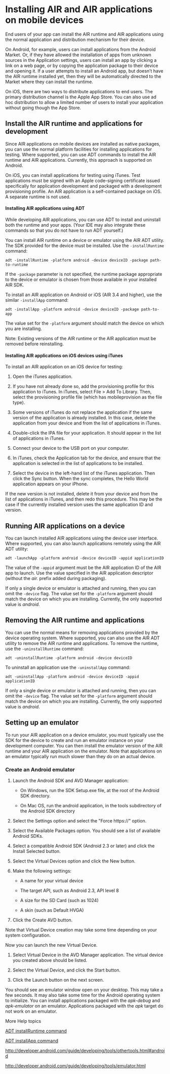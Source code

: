 # Installing AIR and AIR applications on mobile devices

<div>

End users of your app can install the AIR runtime and AIR applications using the
normal application and distribution mechanism for their device.

On Android, for example, users can install applications from the Android Market.
Or, if they have allowed the installation of apps from unknown sources in the
Application settings, users can install an app by clicking a link on a web page,
or by copying the application package to their device and opening it. If a user
attempts to install an Android app, but doesn’t have the AIR runtime installed
yet, then they will be automatically directed to the Market where they can
install the runtime.

On iOS, there are two ways to distribute applications to end users. The primary
distribution channel is the Apple App Store. You can also use ad hoc
distribution to allow a limited number of users to install your application
without going though the App Store.

</div>

<div>

## Install the AIR runtime and applications for development

<div>

Since AIR applications on mobile devices are installed as native packages, you
can use the normal platform facilities for installing applications for testing.
Where supported, you can use ADT commands to install the AIR runtime and AIR
applications. Currently, this approach is supported on Android.

On iOS, you can install applications for testing using iTunes. Test applications
must be signed with an Apple code-signing certificate issued specifically for
application development and packaged with a development provisioning profile. An
AIR application is a self-contained package on iOS. A separate runtime is not
used.

<div>

#### Installing AIR applications using ADT

While developing AIR applications, you can use ADT to install and uninstall both
the runtime and your apps. (Your IDE may also integrate these commands so that
you do not have to run ADT yourself.)

You can install AIR runtime on a device or emulator using the AIR ADT utility.
The SDK provided for the device must be installed. Use the `-installRuntime`
command:

    adt -installRuntime -platform android -device deviceID -package path-to-runtime

If the `-package` parameter is not specified, the runtime package appropriate to
the device or emulator is chosen from those available in your installed AIR SDK.

To install an AIR application on Android or iOS (AIR 3.4 and higher), use the
similar `-installApp` command:

    adt -installApp -platform android -device deviceID -package path-to-app

The value set for the `-platform` argument should match the device on which you
are installing.

<div>

Note: Existing versions of the AIR runtime or the AIR application must be
removed before reinstalling.

</div>

</div>

<div>

#### Installing AIR applications on iOS devices using iTunes

To install an AIR application on an iOS device for testing:

1.  Open the iTunes application.

2.  If you have not already done so, add the provisioning profile for this
    application to iTunes. In iTunes, select File \> Add To Library. Then,
    select the provisioning profile file (which has mobileprovision as the file
    type).

3.  Some versions of iTunes do not replace the application if the same version
    of the application is already installed. In this case, delete the
    application from your device and from the list of applications in iTunes.

4.  Double-click the IPA file for your application. It should appear in the list
    of applications in iTunes.

5.  Connect your device to the USB port on your computer.

6.  In iTunes, check the Application tab for the device, and ensure that the
    application is selected in the list of applications to be installed.

7.  Select the device in the left-hand list of the iTunes application. Then
    click the Sync button. When the sync completes, the Hello World application
    appears on your iPhone.

If the new version is not installed, delete it from your device and from the
list of applications in iTunes, and then redo this procedure. This may be the
case if the currently installed version uses the same application ID and
version.

</div>

</div>

</div>

<div>

## Running AIR applications on a device

<div>

You can launch installed AIR applications using the device user interface. Where
supported, you can also launch applications remotely using the AIR ADT utility:

    adt -launchApp -platform android -device deviceID -appid applicationID

The value of the `-appid` argument must be the AIR application ID of the AIR app
to launch. Use the value specified in the AIR application descriptor (without
the _air._ prefix added during packaging).

If only a single device or emulator is attached and running, then you can omit
the `-device` flag. The value set for the `-platform` argument should match the
device on which you are installing. Currently, the only supported value is
_android_.

</div>

</div>

<div>

## Removing the AIR runtime and applications

<div>

You can use the normal means for removing applications provided by the device
operating system. Where supported, you can also use the AIR ADT utility to
remove the AIR runtime and applications. To remove the runtime, use the
`-uninstallRuntime` command:

    adt -uninstallRuntime -platform android -device deviceID

To uninstall an application use the `-uninstallApp` command:

    adt -uninstallApp -platform android -device deviceID -appid applicationID

If only a single device or emulator is attached and running, then you can omit
the `-device` flag. The value set for the `-platform` argument should match the
device on which you are installing. Currently, the only supported value is
_android_.

</div>

</div>

<div>

## Setting up an emulator

<div>

To run your AIR application on a device emulator, you must typically use the SDK
for the device to create and run an emulator instance on your development
computer. You can then install the emulator version of the AIR runtime and your
AIR application on the emulator. Note that applications on an emulator typically
run much slower than they do on an actual device.

</div>

<div>

### Create an Android emulator

<div>

1.  Launch the Android SDK and AVD Manager application:

    - On Windows, run the SDK Setup.exe file, at the root of the Android SDK
      directory.

    - On Mac OS, run the android application, in the tools subdirectory of the
      Android SDK directory

2.  Select the Settings option and select the "Force https://" option.

3.  Select the Available Packages option. You should see a list of available
    Android SDKs.

4.  Select a compatible Android SDK (Android 2.3 or later) and click the Install
    Selected button.

5.  Select the Virtual Devices option and click the New button.

6.  Make the following settings:

    - A name for your virtual device

    - The target API, such as Android 2.3, API level 8

    - A size for the SD Card (such as 1024)

    - A skin (such as Default HVGA)

7.  Click the Create AVD button.

Note that Virtual Device creation may take some time depending on your system
configuration.

Now you can launch the new Virtual Device.

1.  Select Virtual Device in the AVD Manager application. The virtual device you
    created above should be listed.

2.  Select the Virtual Device, and click the Start button.

3.  Click the Launch button on the next screen.

You should see an emulator window open on your desktop. This may take a few
seconds. It may also take some time for the Android operating system to
initialize. You can install applications packaged with the _apk-debug_ and
_apk-emulator_ on an emulator. Applications packaged with the _apk_ target do
not work on an emulator.

</div>

</div>

</div>

<div>

<div>

More Help topics

</div>

<div>

[ADT installRuntime command](WS901d38e593cd1bac1e63e3d128fc240122-7ff6.html)

[ADT installApp command](WS901d38e593cd1bac1e63e3d128fc240122-7ffa.html)

</div>

<http://developer.android.com/guide/developing/tools/othertools.html#android>

<http://developer.android.com/guide/developing/tools/emulator.html>

<div>



</div>

</div>
